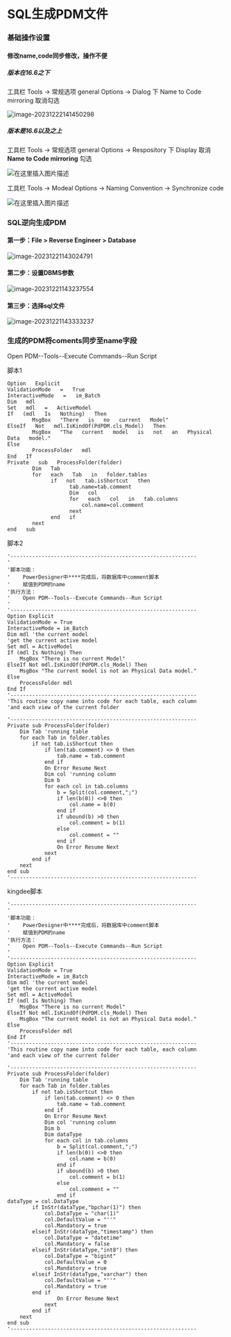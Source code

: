 # SQL生成PDM文件


<!--more-->

### 基础操作设置

#### 修改name,code同步修改，操作不便

##### 版本在16.6之下

工具栏 Tools -> 常规选项 general Options -> Dialog 下 Name to Code mirroring 取消勾选

![image-20231222141450298](/common_images/image-20231222141450298.png)

##### 版本是16.6以及之上

工具栏 Tools -> 常规选项 general Options -> Respository 下 Display 取消 **Name to Code mirroring** 勾选

![在这里插入图片描述](/common_images/594c7ad4eed94cb792f2717b3b9883bb.png)

工具栏 Tools -> Modeal Options -> Naming Convention  -> Synchronize code

![在这里插入图片描述](/common_images/1ae53767bda24667bbd5898be8634f71.png)

### SQL逆向生成PDM

#### 第一步：File > Reverse Engineer > Database

![image-20231221143024791](/common_images/image-20231221143024791.png)

#### 第二步：设置DBMS参数

![image-20231221143237554](/common_images/image-20231221143237554.png)

#### 第三步：选择sql文件

![image-20231221143333237](/common_images/image-20231221143333237.png)

### 生成的PDM将coments同步至name字段

Open PDM--Tools--Execute Commands--Run Script

脚本1

```vbscript
Option   Explicit 
ValidationMode   =   True 
InteractiveMode   =   im_Batch 
Dim   mdl    
Set   mdl   =   ActiveModel 
If   (mdl   Is   Nothing)   Then 
        MsgBox   "There   is   no   current   Model" 
ElseIf   Not   mdl.IsKindOf(PdPDM.cls_Model)   Then 
        MsgBox   "The   current   model   is   not   an   Physical   Data   model." 
Else 
        ProcessFolder   mdl 
End   If 
Private   sub   ProcessFolder(folder) 
        Dim   Tab 
        for   each   Tab   in   folder.tables 
              if   not   tab.isShortcut   then
                    tab.name=tab.comment
                    Dim   col
                    for   each   col   in   tab.columns
                        col.name=col.comment 
                    next 
              end   if           
        next
end   sub
```

脚本2

```vbscript
'------------------------------------------------------------
'
'脚本功能：
'    PowerDesigner中****完成后，将数据库中comment脚本
'    赋值到PDM的name
'执行方法：
'    Open PDM--Tools--Execute Commands--Run Script
'
'------------------------------------------------------------
Option Explicit  
ValidationMode = True  
InteractiveMode = im_Batch
Dim mdl 'the current model   
'get the current active model  
Set mdl = ActiveModel  
If (mdl Is Nothing) Then  
    MsgBox "There is no current Model" 
ElseIf Not mdl.IsKindOf(PdPDM.cls_Model) Then  
    MsgBox "The current model is not an Physical Data model." 
Else  
    ProcessFolder mdl  
End If  
'------------------------------------------------------------
'This routine copy name into code for each table, each column  
'and each view of the current folder

'------------------------------------------------------------
Private sub ProcessFolder(folder)  
    Dim Tab 'running table  
    for each Tab in folder.tables  
        if not tab.isShortcut then  
            if len(tab.comment) <> 0 then  
                tab.name = tab.comment  
            end if  
            On Error Resume Next  
            Dim col 'running column
            Dim b
            for each col in tab.columns
                b = Split(col.comment,";") 
                if len(b(0)) <>0 then  
                    col.name = b(0)
                end if  
                if ubound(b) >0 then  
                    col.comment = b(1)
                else
                    col.comment = ""
                end if  
                On Error Resume Next  
            next  
        end if  
    next  
end sub 
'------------------------------------------------------------
```

kingdee脚本

```vbscript
'------------------------------------------------------------
'
'脚本功能：
'    PowerDesigner中****完成后，将数据库中comment脚本
'    赋值到PDM的name
'执行方法：
'    Open PDM--Tools--Execute Commands--Run Script
'
'------------------------------------------------------------
Option Explicit  
ValidationMode = True  
InteractiveMode = im_Batch
Dim mdl 'the current model   
'get the current active model  
Set mdl = ActiveModel  
If (mdl Is Nothing) Then  
    MsgBox "There is no current Model" 
ElseIf Not mdl.IsKindOf(PdPDM.cls_Model) Then  
    MsgBox "The current model is not an Physical Data model." 
Else  
    ProcessFolder mdl  
End If  
'------------------------------------------------------------
'This routine copy name into code for each table, each column  
'and each view of the current folder

'------------------------------------------------------------
Private sub ProcessFolder(folder)  
    Dim Tab 'running table  
    for each Tab in folder.tables  
        if not tab.isShortcut then  
            if len(tab.comment) <> 0 then  
                tab.name = tab.comment  
            end if  
            On Error Resume Next  
            Dim col 'running column
            Dim b
			Dim dataType
            for each col in tab.columns
                b = Split(col.comment,";") 
                if len(b(0)) <>0 then  
                    col.name = b(0)
                end if  
                if ubound(b) >0 then  
                    col.comment = b(1)
                else
                    col.comment = ""
                end if
dataType = col.DataType
		if InStr(dataType,"bpchar(1)") then
			col.DataType = "char(1)"
			col.DefaultValue = "''"
			col.Mandatory = true
		elseif InStr(dataType,"timestamp") then
			col.DataType = "datetime"
			col.Mandatory = false
		elseif InStr(dataType,"int8") then
			col.DataType = "bigint"
			col.DefaultValue = 0
			col.Mandatory = true
		elseif InStr(dataType,"varchar") then
			col.DefaultValue = "''"
			col.Mandatory = true
		end if
                On Error Resume Next  
            next  
        end if  
    next  
end sub 
'------------------------------------------------------------
```



